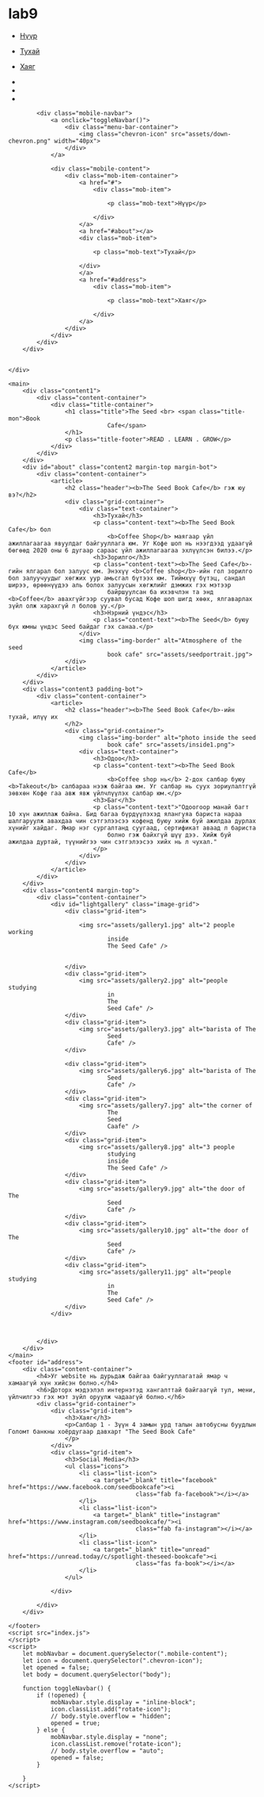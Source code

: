# lab9
<html lang="en">

<head>
    <meta charset="UTF-8">
    <meta http-equiv="X-UA-Compatible" content="IE=edge">
    <meta name="description" content="A landing page for seed book coffee
            shop.">
    <meta name="keywords" content="Coffee, Coffee shop, Book, cafe, Book
            cafe, Mongolia, Mongolian coffee shop">
    <meta name="viewport" content="width=device-width, initial-scale=1.0">
    <link rel="stylesheet" href="./style.css" type="text/css" />
    <title>Coffee Shop, The Seed Book Cafe, Book, Cafe</title>
    <script src="https://kit.fontawesome.com/2f23444d58.js" crossorigin="anonymous"></script>

</head>

<body>
    <div id="navbar" class="navbar-container">
        <div class="navbar-content-container">
            <div class="navbar-big-screen">
                <ul class="list-item-container">
                    <li class="list-item">
                        <a href="#">
                            <p>Нүүр</p>
                        </a>
                    </li>
                    <li class="list-item">
                        <a href="#about">
                            <p>Тухай</p>
                        </a>
                    </li>
                    <li class="list-item">
                        <a href="#address">
                            <p>Хаяг</p>
                        </a>
                    </li>
                </ul>
                <ul class="list-icon-container">
                    <li class="list-icon">
                        <a target="_blank" title="facebook" href="https://www.facebook.com/seedbookcafe"><i
                                    class="fab fa-facebook"></i></a>
                    </li>
                    <li class="list-icon">
                        <a target="_blank" title="instagram" href="https://www.instagram.com/seedbookcafe/"><i
                                    class="fab fa-instagram"></i></a>
                    </li>
                    <li class="list-icon">
                        <a target="_blank" title="unread" href="https://unread.today/c/spotlight-theseed-bookcafe"><i
                                    class="fas fa-book"></i></a>
                    </li>
                </ul>
            </div>

            <div class="mobile-navbar">
                <a onclick="toggleNavbar()">
                    <div class="menu-bar-container">
                        <img class="chevron-icon" src="assets/down-chevron.png" width="40px">
                    </div>
                </a>

                <div class="mobile-content">
                    <div class="mob-item-container">
                        <a href="#">
                            <div class="mob-item">

                                <p class="mob-text">Нүүр</p>

                            </div>
                        </a>
                        <a href="#about"></a>
                        <div class="mob-item">

                            <p class="mob-text">Тухай</p>

                        </div>
                        </a>
                        <a href="#address">
                            <div class="mob-item">

                                <p class="mob-text">Хаяг</p>

                            </div>
                        </a>
                    </div>
                </div>
            </div>
        </div>


    </div>

    <main>
        <div class="content1">
            <div class="content-container">
                <div class="title-container">
                    <h1 class="title">The Seed <br> <span class="title-mon">Book
                                Cafe</span>
                    </h1>
                    <p class="title-footer">READ . LEARN . GROW</p>
                </div>
            </div>
        </div>
        <div id="about" class="content2 margin-top margin-bot">
            <div class="content-container">
                <article>
                    <h2 class="header"><b>The Seed Book Cafe</b> гэж юу вэ?</h2>
                    <div class="grid-container">
                        <div class="text-container">
                            <h3>Тухай</h3>
                            <p class="content-text"><b>The Seed Book Cafe</b> бол
                                <b>Coffee Shop</b> маягаар үйл ажиллагаагаа явуулдаг байгууллага юм. Уг Кофе шоп нь нээгдээд удаагүй бөгөөд 2020 оны 6 дугаар сараас үйл ажиллагаагаа эхлүүлсэн билээ.</p>
                            <h3>Зорилго</h3>
                            <p class="content-text"><b>The Seed Cafe</b>-гийн ялгарал бол залуус юм. Энэхүү <b>Coffee shop</b>-ийн гол зорилго бол залуучуудыг хөгжих уур амьсгал бүтээх юм. Тиймхүү бүтэц, сандал ширээ, өрөөнүүдээ аль болох залуусын хөгжлийг дэмжих гэх мэтээр
                                байршуулсан ба ихэвчлэн та энд <b>Coffee</b> авахгүйгээр суувал бусад Кофе шоп шигд хөөх, ялгаварлах зүйл олж харахгүй л болов уу.</p>
                            <h3>Нэрний үндэс</h3>
                            <p class="content-text"><b>The Seed</b> буюу бүх юмны үндэс Seed байдаг гэх санаа.</p>
                        </div>
                        <img class="img-border" alt="Atmosphere of the seed
                                book cafe" src="assets/seedportrait.jpg">
                    </div>
                </article>
            </div>
        </div>
        <div class="content3 padding-bot">
            <div class="content-container">
                <article>
                    <h2 class="header"><b>The Seed Book Cafe</b>-ийн тухай, илүү их
                    </h2>
                    <div class="grid-container">
                        <img class="img-border" alt="photo inside the seed
                                book cafe" src="assets/inside1.png">
                        <div class="text-container">
                            <h3>Одоо</h3>
                            <p class="content-text"><b>The Seed Book Cafe</b>
                                <b>Coffee shop нь</b> 2-дох салбар буюу <b>Takeout</b> салбараа нээж байгаа юм. Уг салбар нь суух зориулалтгүй зөвхөн Кофе гаа авж явж үйлчлүүлэх салбар юм.</p>
                            <h3>Баг</h3>
                            <p class="content-text">"Одоогоор манай багт 10 хүн ажиллаж байна. Бид багаа бүрдүүлэхэд ялангуяа бариста нараа шалгаруулж авахдаа чин сэтгэлээсээ кофенд буюу хийж буй ажилдаа дурлах хүнийг хайдаг. Ямар нэг сургалтанд суугаад, сертификат аваад л бариста
                                болно гэж байхгүй шүү дээ. Хийж буй ажилдаа дуртай, түүнийгээ чин сэтгэлээсээ хийх нь л чухал."
                            </p>
                        </div>
                    </div>
                </article>
            </div>
        </div>
        <div class="content4 margin-top">
            <div class="content-container">
                <div id="lightgallery" class="image-grid">
                    <div class="grid-item">

                        <img src="assets/gallery1.jpg" alt="2 people working
                                inside
                                The Seed Cafe" />


                    </div>
                    <div class="grid-item">
                        <img src="assets/gallery2.jpg" alt="people studying
                                in
                                The
                                Seed Cafe" />
                    </div>
                    <div class="grid-item">
                        <img src="assets/gallery3.jpg" alt="barista of The
                                Seed
                                Cafe" />
                    </div>

                    <div class="grid-item">
                        <img src="assets/gallery6.jpg" alt="barista of The
                                Seed
                                Cafe" />
                    </div>
                    <div class="grid-item">
                        <img src="assets/gallery7.jpg" alt="the corner of
                                The
                                Seed
                                Caafe" />
                    </div>
                    <div class="grid-item">
                        <img src="assets/gallery8.jpg" alt="3 people
                                studying
                                inside
                                The Seed Cafe" />
                    </div>
                    <div class="grid-item">
                        <img src="assets/gallery9.jpg" alt="the door of The
                                Seed
                                Cafe" />
                    </div>
                    <div class="grid-item">
                        <img src="assets/gallery10.jpg" alt="the door of The
                                Seed
                                Cafe" />
                    </div>
                    <div class="grid-item">
                        <img src="assets/gallery11.jpg" alt="people studying
                                in
                                The
                                Seed Cafe" />
                    </div>
                </div>



            </div>
        </div>
    </main>
    <footer id="address">
        <div class="content-container">
            <h4>Уг website нь дурьдаж байгаа байгууллагатай ямар ч хамаагүй хүн хийсэн болно.</h4>
            <h6>Доторх мэдээлэл интернэтэд хангалттай байгаагүй тул, мени, үйлчилгээ гэх мэт зүйл оруулж чадаагүй болно.</h6>
            <div class="grid-container">
                <div class="grid-item">
                    <h3>Хаяг</h3>
                    <p>Салбар 1 - Зүүн 4 замын урд талын автобусны буудлын Голомт банкны хоёрдугаар давхарт "The Seed Book Cafe"
                    </p>
                </div>
                <div class="grid-item">
                    <h3>Social Media</h3>
                    <ul class="icons">
                        <li class="list-icon">
                            <a target="_blank" title="facebook" href="https://www.facebook.com/seedbookcafe"><i
                                        class="fab fa-facebook"></i></a>
                        </li>
                        <li class="list-icon">
                            <a target="_blank" title="instagram" href="https://www.instagram.com/seedbookcafe/"><i
                                        class="fab fa-instagram"></i></a>
                        </li>
                        <li class="list-icon">
                            <a target="_blank" title="unread" href="https://unread.today/c/spotlight-theseed-bookcafe"><i
                                        class="fas fa-book"></i></a>
                        </li>
                    </ul>

                </div>

            </div>
        </div>

    </footer>
    <script src="index.js">
    </script>
    <script>
        let mobNavbar = document.querySelector(".mobile-content");
        let icon = document.querySelector(".chevron-icon");
        let opened = false;
        let body = document.querySelector("body");

        function toggleNavbar() {
            if (!opened) {
                mobNavbar.style.display = "inline-block";
                icon.classList.add("rotate-icon");
                // body.style.overflow = "hidden";
                opened = true;
            } else {
                mobNavbar.style.display = "none";
                icon.classList.remove("rotate-icon");
                // body.style.overflow = "auto";
                opened = false;
            }

        }
    </script>
</body>

</html>
